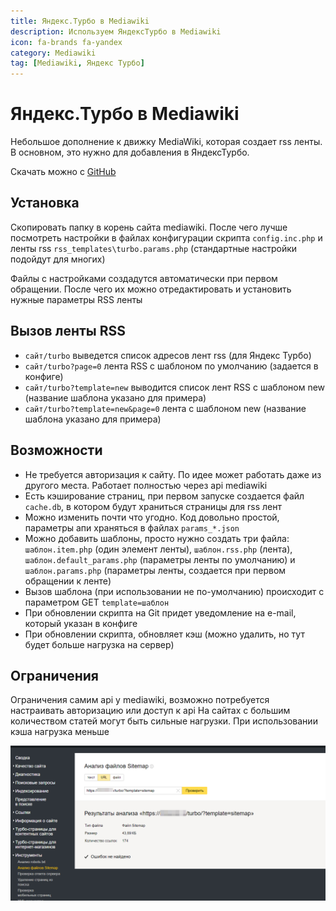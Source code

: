 ```yaml
---
title: Яндекс.Турбо в Mediawiki
description: Используем ЯндексТурбо в Mediawiki
icon: fa-brands fa-yandex
category: Mediawiki
tag: [Mediawiki, Яндекс Турбо]
---
```


# Яндекс.Турбо в Mediawiki

<SiteInfo name="Sitemap и YandexTurbo для Mediawiki" url="https://ichiblog.ru/my-projects/yandex_turbo_for_mediawiki/" desc="Скрипт для формирования страниц, работает через api" preview="/preview_site/github.com_ichinya_yandex_turbo_for_mediawiki.png" repo="https://github.com/Ichinya/yandex_turbo_for_mediawiki" />

Небольшое дополнение к движку MediaWiki, которая создает rss ленты. В основном, это нужно для добавления в ЯндексТурбо.

Скачать можно с [GitHub](https://github.com/Ichinya/yandex_turbo_for_mediawiki)

## Установка

Скопировать папку в корень сайта mediawiki. После чего лучше посмотреть настройки в файлах конфигурации скрипта `config.inc.php` и ленты rss `rss_templates\turbo.params.php` (стандартные настройки подойдут для многих)

Файлы с настройками создадутся автоматически при первом обращении. После чего их можно отредактировать и установить нужные параметры RSS ленты

## Вызов ленты RSS

* `сайт/turbo` выведется список адресов лент rss (для Яндекс Турбо)
* `сайт/turbo?page=0` лента RSS с шаблоном по умолчанию (задается в конфиге)
* `сайт/turbo?template=new` выводится список лент RSS с шаблоном new (название шаблона указано для примера)
* `сайт/turbo?template=new&page=0` лента с шаблоном new (название шаблона указано для примера)

## Возможности

* Не требуется авторизация к сайту. По идее может работать даже из другого места. Работает полностью через api mediawiki
* Есть кэширование страниц, при первом запуске создается файл `cache.db`, в котором будут храниться страницы для rss лент
* Можно изменить почти что угодно. Код довольно простой, параметры апи храняться в файлах `params_*.json`
* Можно добавить шаблоны, просто нужно создать три файла: `шаблон.item.php` (один элемент ленты), `шаблон.rss.php` (лента), `шаблон.default_params.php` (параметры ленты по умолчанию) и `шаблон.params.php` (параметры ленты, создается при первом обращении к ленте)
* Вызов шаблона (при использовании не по-умолчанию) происходит с параметром GET `template=шаблон`
* При обновлении скрипта на Git придет уведомление на e-mail, который указан в конфиге
* При обновлении скрипта, обновляет кэш (можно удалить, но тут будет больше нагрузка на сервер)

## Ограничения

Ограничения самим api у mediawiki, возможно потребуется настраивать авторизацию или доступ к api
На сайтах с большим количеством статей могут быть сильные нагрузки. При использовании кэша нагрузка меньше

![Картинка](./turbo-1.png)
